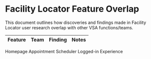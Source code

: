 # Facility Locator Feature Overlap

This document outlines how discoveries and findings made in Facility Locator user research overlap with other VSA functions/teams. 

Feature | Team | Finding | Notes
--------|------|---------|--------
Homepage
Appointment Scheduler 
Logged-in Experience
